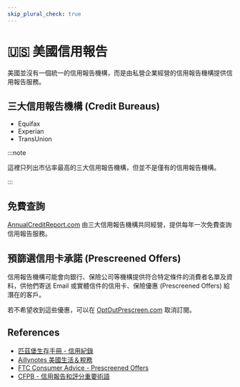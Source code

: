 ```yaml
---
skip_plural_check: true
---
```


# 🇺🇸 美國信用報告

美國並沒有一個統一的信用報告機構，而是由私營企業經營的信用報告機構提供信用報告服務。

## 三大信用報告機構 (Credit Bureaus)

- Equifax
- Experian
- TransUnion

:::note

這裡只列出市佔率最高的三大信用報告機構，但並不是僅有的信用報告機構。

:::

## 免費查詢

[AnnualCreditReport.com](https://www.annualcreditreport.com) 由三大信用報告機構共同經營，提供每年一次免費查詢信用報告服務。

## 預篩選信用卡承諾 (Prescreened Offers)

信用報告機構可能會向銀行、保險公司等機構提供符合特定條件的消費者名單及資料，供他們寄送 Email 或實體信件的信用卡、保險優惠 (Prescreened Offers) 給潛在的客戶。

若不希望收到這些優惠，可以在 [OptOutPrescreen.com](https://www.optoutprescreen.com) 取消訂閱。

## References

- [匹茲堡生存手冊 - 信用紀錄](https://surviverse.org/credit-history/)
- [Aillynotes 美國生活＆稅務](https://aillynotes.com/credit-score/)
- [FTC Consumer Advice - Prescreened Offers](https://consumer.ftc.gov/articles/prescreened-credit-insurance-offers)
- [CFPB - 信用報告和評分重要術語](https://www.consumerfinance.gov/language/zh/credit-reports-and-scores-key-terms/)
